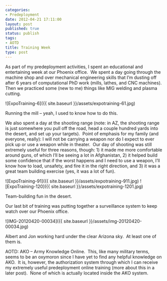 ```yaml
---
categories:
- Predeployment
date: 2012-04-21 17:11:00
layout: post
published: true
status: publish
tags:
- AOTD
title: Training Week
type: post
---
```


As part of my predeployment activities, I spent an educational and
entertaining week at our Phoenix office.  We spent a day going through the
machine shop and over mechanical engineering skills that I’m dusting off after
6 years of computational PhD work (mills, lathes, and CNC machines).  Then we
practiced some (new to me) things like MIG welding and plasma cutting.

![ExpoTraining-6]({{ site.baseurl }}/assets/expotraining-61.jpg)

Running the mill – yeah, I used to know how to do this.

We also spent a day at the shooting range (note: in AZ, the shooting range is
just somewhere you pull off the road, head a couple hundred yards into the
desert, and set up your targets).  Point of emphasis for my family (and
everyone, really): I will not be carrying a weapon nor do I expect to ever
pick up or use a weapon while in theater.  Our day of shooting was still
extremely useful for three reasons, though: 1) it made me more comfortable
around guns, of which I’ll be seeing a lot in Afghanistan, 2) it helped build
some confidence that if the worst happens and I need to use a weapon, I’ll
know how to load, unsafety, and fire it in the right direction, and 3) it was
a great team building exercise (yes, it was a lot of fun).

![ExpoTraining-91]({{ site.baseurl }}/assets/expotraining-911.jpg)
![ExpoTraining-120]({{ site.baseurl }}/assets/expotraining-1201.jpg)

Team-building fun in the desert.

Our last bit of training was putting together a surveillance system to keep
watch over our Phoenix office.

![IMG-20120420-00034]({{ site.baseurl }}/assets/img-20120420-00034.jpg)

Albert and Jon working hard under the clear Arizona sky.  At least one of them
is.

AOTD: AKO – Army Knowledge Online.  This, like many military terms, seems to
be an oxymoron since I have yet to find any helpful knowledge on AKO.  It is,
however, the authorization system through which I can receive my extremely
useful predeployment online training (more about this in a later post).  None
of which is actually located inside the AKO system.